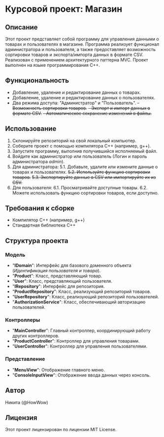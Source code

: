 # Курсовой проект: Магазин
## Описание
Этот проект представляет собой программу для управления данными о товарах и пользователях в магазине. Программа реализует функционал администратора и пользователя, а также предоставляет возможность сортировки товаров и экспорта/импорта данных в формате CSV. Реализован с применением архитектурного паттерна MVC. Проект выполнен на языке программирования C++.

## Функциональность
- Добавление, удаление и редактирование данных о товарах.
- Добавление, удаление и редактирование данных о пользователях.
- Два режима доступа: "Администратор" и "Пользователь".
~~- Возможность сортировки товаров.~~
~~- Экспорт и импорт данных в формате CSV.~~
~~- Автоматическое сохранение изменений в файлы.~~
## Использование
1. Склонируйте репозиторий на свой локальный компьютер.
2. Соберите проект с помощью компилятора C++ (например, g++).
3. Запустите программу, выполнив получившийся исполняемый файл.
4. Войдите как администратор или пользователь (Логин и пароль администратора *admin*).
5. Для администратора:
5.1. Добавьте, удалите или измените данные о товарах и пользователях.
~~5.2. Используйте функцию сортировки товаров.~~
~~5.3. Экспортируйте данные в CSV или импортируйте их из CSV.~~
6. Для пользователя:
6.1. Просматривайте доступные товары.
6.2. Можете использовать функцию сортировки товаров, если доступно.

## Требования к сборке
- Компилятор C++ (например, g++)
- Стандартная библиотека C++

## Структура проекта
### Модель
- "**IDomain**": Интерфейс для базового доменного объекта (*Идентификация пользователя и товара*).
- "**Product**": Класс, представляющий товар.
- "**User**": Класс, представляющий пользователя.
- "**IRepository**": Интерфейс для репозитория.
- "**ProductRepository**": Класс, реализующий репозиторий товаров.
- "**UserRepository**": Класс, реализующий репозиторий пользователей.
- "**AuthorizationService**": Класс, обеспечивающий авторизацию пользователей.
### Контроллеры
- "**MainController**": Главный контроллер, координирующий работу других контроллеров.
- "**ProductController**": Контроллер для управления товарами.
- "**UserController**": Контроллер для управления пользователями.
### Представление
- "**MenuView**": Отображение главного меню.
- "**ConsoleInputView**": Отображение ввода данных через консоль.

## Автор
Никита (@HowWow)

## Лицензия
Этот проект лицензирован по лицензии MIT License.
